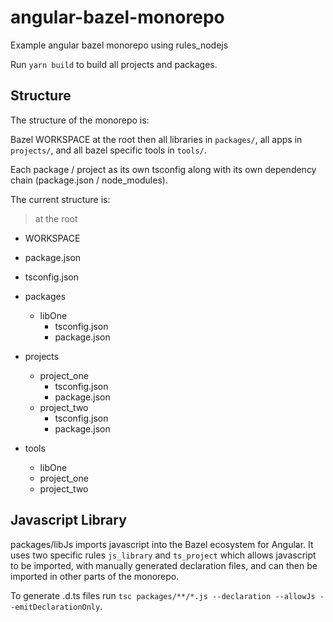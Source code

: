 # angular-bazel-monorepo

Example angular bazel monorepo using rules_nodejs

Run `yarn build` to build all projects and packages.

## Structure

The structure of the monorepo is:

Bazel WORKSPACE at the root then all libraries in `packages/`, all apps in `projects/`, and all bazel specific tools in `tools/`.

Each package / project as its own tsconfig along with its own dependency chain (package.json / node_modules).

The current structure is:

> at the root

- WORKSPACE
- package.json
- tsconfig.json

- packages

  - libOne
    - tsconfig.json
    - package.json

- projects

  - project_one
    - tsconfig.json
    - package.json
  - project_two
    - tsconfig.json
    - package.json

- tools
  - libOne
  - project_one
  - project_two

## Javascript Library

packages/libJs imports javascript into the Bazel ecosystem for Angular. It uses two specific rules `js_library` and `ts_project` which allows javascript to be imported, with manually generated declaration files, and can then be imported in other parts of the monorepo.

To generate .d.ts files run `tsc packages/**/*.js --declaration --allowJs --emitDeclarationOnly`.
